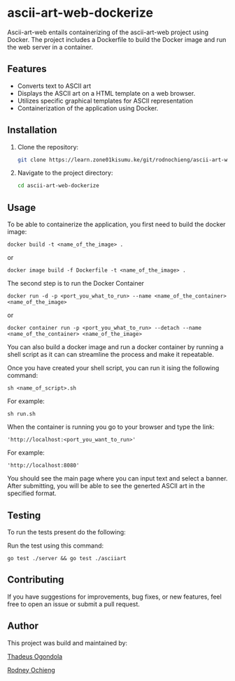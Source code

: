 # ascii-art-web-dockerize
Ascii-art-web entails containerizing of the ascii-art-web project using Docker. The project includes a Dockerfile to build the Docker image and run the web server in a container.

## Features
- Converts text to ASCII art
- Displays the ASCII art on a HTML template on a web browser.
- Utilizes specific graphical templates for ASCII representation
- Containerization of the application using Docker.

## Installation

1. Clone the repository:

    ```bash
    git clone https://learn.zone01kisumu.ke/git/rodnochieng/ascii-art-web-dockerize
    ```

2. Navigate to the project directory:

    ```bash
    cd ascii-art-web-dockerize
    ```
 
## Usage
To be able to containerize the application, you first need to build the docker image: 
```
docker build -t <name_of_the_image> .
```

or

```
docker image build -f Dockerfile -t <name_of_the_image> .
```
The second step is to run the Docker Container
```
docker run -d -p <port_you_what_to_run> --name <name_of_the_container>  <name_of_the_image>
```

or  
```
docker container run -p <port_you_what_to_run> --detach --name <name_of_the_container> <name_of_the_image>
```

You can also build a docker image and run a docker container by running a shell script as it can can streamline the process and make it repeatable. 

Once you have created your shell script, you can run it ising the following command:
```
sh <name_of_script>.sh
```
For example:
```
sh run.sh
```


When the container is running you go to your browser and type the link:
```
'http://localhost:<port_you_want_to_run>'
```

For example: 
```
'http://localhost:8080'
```

You should see the main page where you can input text and select a banner. After submitting, you will be able to see the generted ASCII art in the specified format.

## Testing 
To run the tests present do the following:

Run the test using this command:

```
go test ./server && go test ./asciiart
```

## Contributing

If you have suggestions for improvements, bug fixes, or new features, feel free to open an issue or submit a pull request.

## Author

This project was build and maintained by:

[Thadeus Ogondola](https://learn.zone01kisumu.ke/git/togondol/)

[Rodney Ochieng](https://learn.zone01kisumu.ke/git/rodnochieng)

